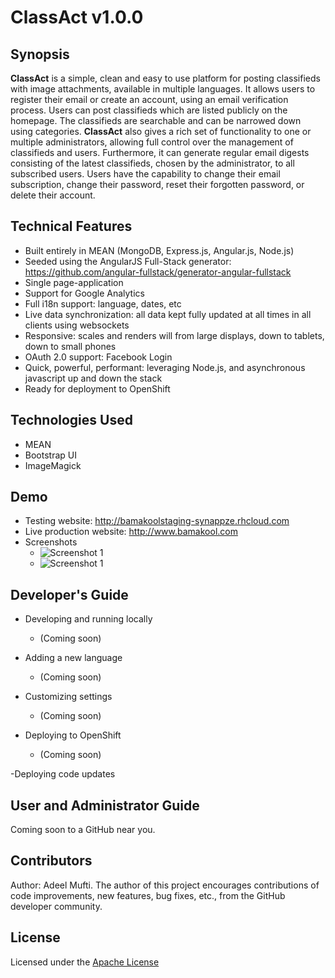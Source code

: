 # ClassAct v1.0.0

## Synopsis

**ClassAct** is a simple, clean and easy to use platform for posting classifieds with image attachments, available in multiple languages. It allows users to register their email or create an account, using an email verification process. Users can post classifieds which are listed publicly on the homepage. The classifieds are searchable and can be narrowed down using categories. **ClassAct** also gives a rich set of functionality to one or multiple administrators, allowing full control over the management of classifieds and users. Furthermore, it can generate regular email digests consisting of the latest classifieds, chosen by the administrator, to all subscribed users. Users have the capability to change their email subscription, change their password, reset their forgotten password, or delete their account. 


## Technical Features

- Built entirely in MEAN (MongoDB, Express.js, Angular.js, Node.js)
- Seeded using the AngularJS Full-Stack generator: https://github.com/angular-fullstack/generator-angular-fullstack
- Single page-application
- Support for Google Analytics
- Full i18n support: language, dates, etc
- Live data synchronization: all data kept fully updated at all times in all clients using websockets
- Responsive: scales and renders will from large displays, down to tablets, down to small phones
- OAuth 2.0 support: Facebook Login
- Quick, powerful, performant: leveraging Node.js, and asynchronous javascript up and down the stack
- Ready for deployment to OpenShift


## Technologies Used

- MEAN
- Bootstrap UI
- ImageMagick


## Demo

- Testing website: http://bamakoolstaging-synappze.rhcloud.com
- Live production website: http://www.bamakool.com 
- Screenshots
  * ![Screenshot 1](screenshots/screenshot1.png?raw=true "Screenshot 1")
  * ![Screenshot 1](screenshots/screenshot2.png?raw=true "Screenshot 2")


## Developer's Guide

- Developing and running locally 
  * (Coming soon)
    
- Adding a new language
  * (Coming soon)

- Customizing settings
  * (Coming soon)
  
- Deploying to OpenShift
  * (Coming soon)

-Deploying code updates


## User and Administrator Guide

Coming soon to a GitHub near you.


## Contributors

Author: Adeel Mufti. The author of this project encourages contributions of code improvements, new features, bug fixes, etc., from the GitHub developer community.   


## License

Licensed under the [Apache License](LICENSE.md)
